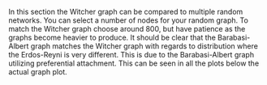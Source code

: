 In this section the Witcher graph can be compared to multiple random networks. You can select a number of nodes for your random graph. To match the Witcher graph choose around 800, but have patience as the graphs become heavier to produce. It should be clear that the Barabasi-Albert graph matches the Witcher graph with regards to distribution where the Erdos-Reyni is very different. This is due to the Barabasi-Albert graph utilizing preferential attachment. This can be seen in all the plots below the actual graph plot. 